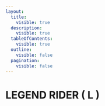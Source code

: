 ```yaml
---
layout:
  title:
    visible: true
  description:
    visible: true
  tableOfContents:
    visible: true
  outline:
    visible: false
  pagination:
    visible: false
---
```


# LEGEND RIDER ( L )



<div data-full-width="true">

<figure><img src="https://rider-card.com/images/cardlist/card/RT0-019.png" alt=""><figcaption></figcaption></figure>

 

<figure><img src="https://rider-card.com/images/cardlist/card/RT0-016.png" alt=""><figcaption></figcaption></figure>

 

<figure><img src="https://rider-card.com/images/cardlist/card/RT0-017.png" alt=""><figcaption></figcaption></figure>

 

<figure><img src="https://rider-card.com/images/cardlist/card/RT0-021.png" alt=""><figcaption></figcaption></figure>

 

<figure><img src="https://rider-card.com/images/cardlist/card/RT0-015.png" alt=""><figcaption></figcaption></figure>

</div>

<div data-full-width="true">

<figure><img src="https://rider-card.com/images/cardlist/card/RT0-020.png" alt=""><figcaption></figcaption></figure>

 

<figure><img src="https://rider-card.com/images/cardlist/card/RT0-023.png" alt=""><figcaption></figcaption></figure>

 

<figure><img src="https://rider-card.com/images/cardlist/card/RT0-022.png" alt=""><figcaption></figcaption></figure>

 

<figure><img src="https://rider-card.com/images/cardlist/card/RT0-018.png" alt=""><figcaption></figcaption></figure>

 

<figure><img src="https://rider-card.com/images/cardlist/card/RT0-024.png" alt=""><figcaption></figcaption></figure>

</div>

<div data-full-width="true">

<figure><img src="https://rider-card.com/images/cardlist/card/RT0-013.png" alt=""><figcaption></figcaption></figure>

 

<figure><img src="https://rider-card.com/images/cardlist/card/RT0-014.png" alt=""><figcaption></figcaption></figure>

 

<figure><img src="https://rider-card.com/images/cardlist/card/RT0-012.png" alt=""><figcaption></figcaption></figure>

 

<figure><img src="https://rider-card.com/images/cardlist/card/RT0-011.png" alt=""><figcaption></figcaption></figure>

</div>



<div data-full-width="true">

<figure><img src="https://rider-card.com/images/cardlist/card/RT0-010.png" alt=""><figcaption></figcaption></figure>

 

<figure><img src="https://rider-card.com/images/cardlist/card/RT1-071.png" alt=""><figcaption></figcaption></figure>

 

<figure><img src="https://rider-card.com/images/cardlist/card/RT0-010.png" alt=""><figcaption></figcaption></figure>

 

<figure><img src="https://rider-card.com/images/cardlist/card/RT0-010.png" alt=""><figcaption></figcaption></figure>

 

<figure><img src="https://rider-card.com/images/cardlist/card/RT0-010.png" alt=""><figcaption></figcaption></figure>

</div>

<div data-full-width="true">

<figure><img src="https://rider-card.com/images/cardlist/card/RT1-070.png" alt=""><figcaption></figcaption></figure>

 

<figure><img src="https://rider-card.com/images/cardlist/card/RT1-069.png" alt=""><figcaption></figcaption></figure>

 

<figure><img src="https://rider-card.com/images/cardlist/card/RT0-010.png" alt=""><figcaption></figcaption></figure>

 

<figure><img src="https://rider-card.com/images/cardlist/card/RT1-068.png" alt=""><figcaption></figcaption></figure>

 

<figure><img src="https://rider-card.com/images/cardlist/card/RT0-010.png" alt=""><figcaption></figcaption></figure>

</div>

<div data-full-width="true">

<figure><img src="https://rider-card.com/images/cardlist/card/RT1-067.png" alt=""><figcaption></figcaption></figure>

 

<figure><img src="https://rider-card.com/images/cardlist/card/RT0-010.png" alt=""><figcaption></figcaption></figure>

 

<figure><img src="https://rider-card.com/images/cardlist/card/RT1-066.png" alt=""><figcaption></figcaption></figure>

 

<figure><img src="https://rider-card.com/images/cardlist/card/RT0-010.png" alt=""><figcaption></figcaption></figure>

 

<figure><img src="https://rider-card.com/images/cardlist/card/RT1-065.png" alt=""><figcaption></figcaption></figure>

</div>

<div data-full-width="true">

<figure><img src="https://rider-card.com/images/cardlist/card/RT0-010.png" alt=""><figcaption></figcaption></figure>

 

<figure><img src="https://rider-card.com/images/cardlist/card/RT1-064.png" alt=""><figcaption></figcaption></figure>

 

<figure><img src="https://rider-card.com/images/cardlist/card/RT0-010.png" alt=""><figcaption></figcaption></figure>

 

<figure><img src="https://rider-card.com/images/cardlist/card/RT1-063.png" alt=""><figcaption></figcaption></figure>

 

<figure><img src="https://rider-card.com/images/cardlist/card/RT1-062.png" alt=""><figcaption></figcaption></figure>

</div>

